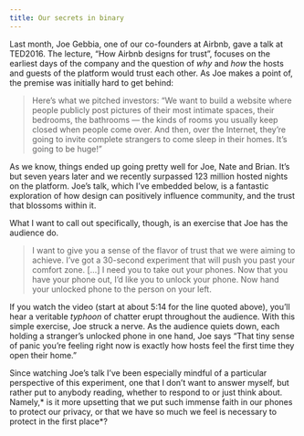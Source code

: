```yaml
---
title: Our secrets in binary
---
```


Last month, Joe Gebbia, one of our co-founders at Airbnb, gave a talk at
TED2016. The lecture, “How Airbnb designs for trust”, focuses on the earliest
days of the company and the question of *why* and *how* the hosts and guests of
the platform would trust each other. As Joe makes a point of, the premise was
initially hard to get behind:

> Here’s what we pitched investors: “We want to build a website where people
> publicly post pictures of their most intimate spaces, their bedrooms, the
bathrooms — the kinds of rooms you usually keep closed when people come over.
And then, over the Internet, they’re going to invite complete strangers to come
sleep in their homes. It’s going to be huge!”

As we know, things ended up going pretty well for Joe, Nate and Brian. It’s but
seven years later and we recently surpassed 123 million hosted nights on the
platform. Joe’s talk, which I’ve embedded below, is a fantastic exploration of
how design can positively influence community, and the trust that blossoms
within it.

What I want to call out specifically, though, is an exercise that Joe has the
audience do.

> I want to give you a sense of the flavor of trust that we were aiming to
> achieve. I’ve got a 30-second experiment that will push you past your comfort
zone. […] I need you to take out your phones. Now that you have your phone out,
I’d like you to unlock your phone. Now hand your unlocked phone to the person on
your left.

If you watch the video (start at about 5:14 for the line quoted above), you’ll
hear a veritable *typhoon* of chatter erupt throughout the audience. With this
simple exercise, Joe struck a nerve. As the audience quiets down, each holding a
stranger’s unlocked phone in one hand, Joe says “That tiny sense of panic you’re
feeling right now is exactly how hosts feel the first time they open their
home.”

Since watching Joe’s talk I’ve been especially mindful of a particular
perspective of this experiment, one that I don’t want to answer myself, but
rather put to anybody reading, whether to respond to or just think about.
Namely,* is it more upsetting that we put such immense faith in our phones to
protect our privacy, or that we have so much we feel is necessary to protect in
the first place*?
